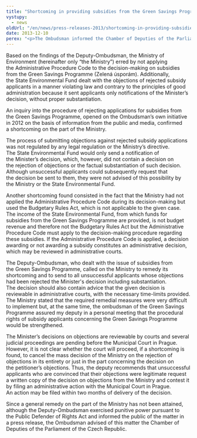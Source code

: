 ```yaml
---
title: "Shortcoming in providing subsidies from the Green Savings Programme"
vystupy:
  - news
oldUrl: "/en/news/press-releases-2013/shortcoming-in-providing-subsidies-from-the-green-savings-programme/"
date: 2013-12-10
perex: "<p>The Ombudsman informed the Chamber of Deputies of the Parliament of the Czech Republic about shortcoming of the Ministry of Environment and the State Environmental Fund in proving subsidies from the Green Savings Programme. The Ombudsman has not managed to achieve adequate remedial measures, even after having advised a higher authority or the government or informed the public of the findings from inquiries.</p>"
---
```


<!-- imported from the old website -->

<p>Based on the findings of the Deputy-Ombudsman, the Ministry of Environment (hereinafter only “the Ministry”) erred by not applying the Administrative Procedure Code to the decision-making on subsidies from the Green Savings Programme (Zelená úsporám). Additionally, the State Environmental Fund dealt with the objections of rejected subsidy applicants in a manner violating law and contrary to the principles of good administration because it sent applicants only notifications of the Minister’s decision, without proper substantiation. </p><p>An inquiry into the procedure of rejecting applications for subsidies from the Green Savings Programme, opened on the Ombudsman’s own initiative in 2012 on the basis of information from the public and media, confirmed a shortcoming on the part of the Ministry.</p><p>The process of submitting objections against rejected subsidy applications was not regulated by any legal regulation or the Ministry’s directive. The State Environmental Fund would only send a notification of the Minister’s decision, which, however, did not contain a decision on the rejection of objections or the factual substantiation of such decision. Although unsuccessful applicants could subsequently request that the decision be sent to them, they were not advised of this possibility by the Ministry or the State Environmental Fund.  </p><p>Another shortcoming found consisted in the fact that the Ministry had not applied the Administrative Procedure Code during its decision-making but used the Budgetary Rules Act, which is not applicable to the given case. The income of the State Environmental Fund, from which funds for subsidies from the Green Savings Programme are provided, is not budget revenue and therefore not the Budgetary Rules Act but the Administrative Procedure Code must apply to the decision-making procedure regarding these subsidies. If the Administrative Procedure Code is applied, a decision awarding or not awarding a subsidy constitutes an administrative decision, which may be reviewed in administrative courts.</p><p>The Deputy-Ombudsman, who dealt with the issue of subsidies from the Green Savings Programme, called on the Ministry to remedy its shortcoming and to send to all unsuccessful applicants whose objections had been rejected the Minister's decision including substantiation. The decision should also contain advice that the given decision is reviewable in administrative courts, with the necessary time-limits provided. The Ministry stated that the required remedial measures were very difficult to implement but, at the same time, the ombudsman of the Green Savings Programme assured my deputy in a personal meeting that the procedural rights of subsidy applicants concerning the Green Savings Programme would be strengthened.</p><p>The Minister’s decisions on objections are reviewable by courts and several judicial proceedings are pending before the Municipal Court in Prague. However, it is not clear whether the court will proceed, if a shortcoming is found, to cancel the mass decision of the Ministry on the rejection of objections in its entirety or just in the part concerning the decision on the petitioner’s objections. Thus, the deputy recommends that unsuccessful applicants who are convinced that their objections were legitimate request a written copy of the decision on objections from the Ministry and contest it by filing an administrative action with the Municipal Court in Prague. An action may be filed within two months of delivery of the decision.</p><p>Since a general remedy on the part of the Ministry has not been attained, although the Deputy-Ombudsman exercised punitive power pursuant to the Public Defender of Rights Act and informed the public of the matter in a press release, the Ombudsman advised of this matter the Chamber of Deputies of the Parliament of the Czech Republic.</p>
